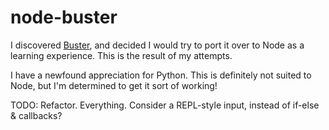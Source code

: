 node-buster
===========

I discovered [Buster](https://github.com/axitkhurana), and decided I would try to port it over to Node as a learning experience. This is the result of my attempts. 

I have a newfound appreciation for Python. This is definitely not suited to Node, but I'm determined to get it sort of working! 

TODO: Refactor. Everything. Consider a REPL-style input, instead of if-else & callbacks? 
